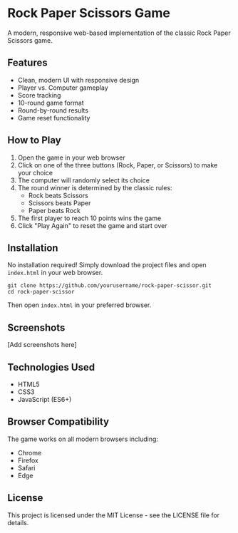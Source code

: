 # Rock Paper Scissors Game

A modern, responsive web-based implementation of the classic Rock Paper Scissors game.

## Features

- Clean, modern UI with responsive design
- Player vs. Computer gameplay
- Score tracking
- 10-round game format
- Round-by-round results
- Game reset functionality

## How to Play

1. Open the game in your web browser
2. Click on one of the three buttons (Rock, Paper, or Scissors) to make your choice
3. The computer will randomly select its choice
4. The round winner is determined by the classic rules:
   - Rock beats Scissors
   - Scissors beats Paper
   - Paper beats Rock
5. The first player to reach 10 points wins the game
6. Click "Play Again" to reset the game and start over

## Installation

No installation required! Simply download the project files and open `index.html` in your web browser.

```
git clone https://github.com/yourusername/rock-paper-scissor.git
cd rock-paper-scissor
```

Then open `index.html` in your preferred browser.

## Screenshots

[Add screenshots here]

## Technologies Used

- HTML5
- CSS3
- JavaScript (ES6+)

## Browser Compatibility

The game works on all modern browsers including:
- Chrome
- Firefox
- Safari
- Edge

## License

This project is licensed under the MIT License - see the LICENSE file for details.